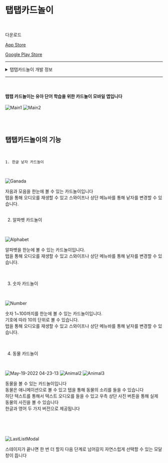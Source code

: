 # 탭탭카드놀이
<br/>

다운로드  

[App Store](https://apps.apple.com/us/app/%ED%83%AD%ED%83%AD%EC%B9%B4%EB%93%9C%EB%86%80%EC%9D%B4/id1625563756)   

[Google Play Store](https://play.google.com/store/apps/details?id=com.taptapcard)  
   
---   
   
<details> 
	<summary> 탭탭카드놀이 개발 정보 </summary>   

##   개발 기간   
22.02.26 ~ (22.05.19 현재 스토어 배포 심사 중)
<br /><br />

## 기술 스택  
- React Native (Expo Bare Workflow)
- Firebase (Auth, Firestore, Social Authentication)
- Github
<br /><br />

## 그 외
- 인앱 결제 모듈 : [아임 포트](https://github.com/iamport/iamport-react-native)   
- 광고 : [Admob](https://www.npmjs.com/package/react-native-google-mobile-ads) 
- 디자인 툴 : AdobeXD
<br /><br />

## 개발이유  
사용자의 즉각적인 **피드백**이 중요하기 때문에 실제 유저가 주변에 있는 서비스를 만들고자 했습니다  
`프로토타입`을 빠르게 만들어서 지인들의 피드백을 들을 수도 있고, 이 결과물이 가치를 제공할 수 있다고 생각합니다.
<br /><br />

## 개발 목표
- Android / iOS 모바일 앱의 `기획`, `설계`, `디자인`, `개발`, `배포`, `유지 보수` 등의 모든 과정을 혼자 완성하기
- 모바일 데이터베이스 다뤄보기
- 소셜 로그인 구현하기
- 광고와 인앱 결제 구현하기
<br /><br />

## 발생한 이슈 및 해결
- [How to fix SSRProvider warning ??](https://coqoa.tistory.com/146?category=952814)
- [안드로이드 상태 바 가림 이슈](https://coqoa.tistory.com/155?category=952814)
- [Git 대용량 파일 커밋이 안된다? : Git LFS 사용하기](https://coqoa.tistory.com/158?category=952814)
- [Expo-av 여러 번 클릭 시 소리 멈추는 이슈](https://coqoa.tistory.com/163)
- [아임포트 결제 검증 로직 추가하기](https://coqoa.tistory.com/164)
<br /><br />

## 아쉬운 점
- 기본 모달창이 맘에 안들지만 네이티브단에서 구현해야 하는 부분이라 손을 데지 못한 것
- 개발 초반에 컴포넌트에 대한 이해가 부족해서 하나의 컴포넌트에 여러 가지 작업을 한 것
- 주기적인 리팩토링을 하지 않아서 막바지에 많은 시간을 할애한 것
- 라이브러리를 정확하게 이해하지 못하고 사용한 것
- 기능 구현 위주로 하드 코딩을 한 후 수정하지 못한 것
 <br /><br />

### 개선사항  
- `앱 이용 안내 스크린` 만들어서 첫 화면으로 제공하기
- `태블릿`에서도 사용할 수 있는 앱으로 확장하기
- `리팩토링`하기
- 기능별로 `컴포넌트화`하기  
- `성능 개선`하기
정확히 어느 부분에서 발생하는 문제인지 몰라서 해결하지 못한 부분이 많습니다.   
네이티브단에서 성능을 개선할 수 있는 부분들은 공부를 통해 해결할 예정이고    
콘텐츠 파일의 프레임 문제는 아래에 설명할 협업을 통해 더 좋은 퀄리티의 콘텐츠를 사용할 것입니다  

- `다양한 언어`로 콘텐츠를 제공하기  
현재는 한글 / 영어 두 가지 언어로 제작된 콘텐츠를 제공하고 있습니다
추후에는 일본어, 중국어, 스페인어 등 다양한 언어로도 제공할 예정입니다

- 동물 콘텐츠 늘리기  
Lottie 애니메이션을 무료 버전만 사용했기에 디자인 통일성도 없고 동물의 종류도 부족합니다  
디자이너와의 협업을 통한 콘텐츠의 양과 질을 향상, 전문 성우와의 협업을 통한 오디오 품질 향상이 가능합니다  
광고와 결제를 붙여서 수익화 관련 공부도 하면서 수익이 생기면 콘텐츠 부족 문제를 해결하는 데 많은 도움이 될 것이라 판단했고, 이를 통해 더 내실 있는 앱으로 만들고 싶습니다


### 개발하면서 공부한 것
- [네비게이터](https://coqoa.tistory.com/130?category=952814)
- [FlatList에서 JS 객체 배열 사용하기(문자열, 로컬 이미지)](https://coqoa.tistory.com/133?category=952814)
- [자식 컴포넌트에서 부모 컴포넌트의 state 변경하기](https://coqoa.tistory.com/132?category=952814)
- [screen component에서 navigation과 props 같이 주고받기](https://coqoa.tistory.com/134?category=952814)
- [React Native 폰트 적용하기](https://coqoa.tistory.com/135?category=952814)
- [useEffect, setTimeout, clearTimeout 사용하기](https://coqoa.tistory.com/136?category=952814)
- [Lottie files 적용하기](https://coqoa.tistory.com/143?category=952814)
- [아임 포트 결제 모듈 이용해서 Expo 인앱결제 구현하기](https://coqoa.tistory.com/145?category=952814)
- [Firebase, Auth, E-Mail 회원가입 및 로그인](https://coqoa.tistory.com/154?category=952814)
- [앱 아이콘 변경하기](https://coqoa.tistory.com/156?category=952814)
- [파이어베이스 소셜로그인 (Google)](https://coqoa.tistory.com/160?category=952814)
- [파이어베이스 소셜로그인 (Apple)](https://coqoa.tistory.com/161)
- [안드로이드배포] - 배포 완료 후 작성 예정
- [ios배포] - 배포 완료 후 작성 예정
</details>

--- 
<br/>  

#### 탭탭 카드놀이는 유아 단어 학습을 위한 카드놀이 모바일 앱입니다   
![Main1](https://user-images.githubusercontent.com/81023768/169139195-ae30ef6d-9a03-4494-b394-cf7c822f1b51.png)
![Main2](https://user-images.githubusercontent.com/81023768/169139249-268aa124-b75f-4d3d-b0b1-8e10e0e404ca.png)

 <br/><br/>

## 탭탭카드놀이의 기능  
<br/>

    1. 한글 낱자 카드놀이  
<br/>  

![Ganada](https://user-images.githubusercontent.com/81023768/169139388-bbc80c83-f96a-45cd-b274-c198b2841fb8.gif)

자음과 모음을 한눈에 볼 수 있는 카드놀이입니다   
탭을 통해 오디오를 재생할 수 있고 스와이프나 상단 메뉴바를 통해 낱자를 변경할 수 있습니다. 
<br/><br/>

2. 알파벳 카드놀이  
<br/>  

![Alphabet](https://user-images.githubusercontent.com/81023768/169139459-a939dec4-bcc9-4986-a56a-eec468560a45.gif)

알파벳을 한눈에 볼 수 있는 카드놀이입니다.  
탭을 통해 오디오를 재생할 수 있고 스와이프나 상단 메뉴바를 통해 낱자를 변경할 수 있습니다.  
<br/><br/>

3. 숫자 카드놀이  
<br/>  

![Number](https://user-images.githubusercontent.com/81023768/169139508-3702a7e3-5c61-420e-9460-ea8a0fedf9cb.gif)

숫자 1~100까지를 한눈에 볼 수 있는 카드놀이입니다.   
기호에 따라 10의 단위로 볼 수 있습니다.  
탭을 통해 오디오를 재생할 수 있고 스와이프나 상단 메뉴바를 통해 낱자를 변경할 수 있습니다.  
<br/><br/>

4. 동물 카드놀이  
<br/>  

  ![May-19-2022 04-23-13](https://user-images.githubusercontent.com/81023768/169139987-746de901-0093-4e6b-9c93-e678217de3b1.gif)
  ![Animal2](https://user-images.githubusercontent.com/81023768/169139622-78aec275-7c9f-48e0-8b35-a9b964f442b8.gif)
  ![Animal3](https://user-images.githubusercontent.com/81023768/169139652-cd4c5985-510d-4dcd-a6f6-2b9dfdeebfe6.gif)

동물을 볼 수 있는 카드놀이입니다    
동물은 애니메이션으로 볼 수 있고 탭을 통해 동물의 소리를 들을 수 있습니다    
하단 텍스트를 통해서 텍스트 오디오를 들을 수 있고 우측 상단 사진 버튼을 통해 실제 동물의 사진을 볼 수 있습니다    
한글과 영어 두 가지 버전으로 제공됩니다    
<br/><br/>

<br/>  

![LastListModal](https://user-images.githubusercontent.com/81023768/169139725-3bcec28e-d7f4-43c6-a755-937c7733176e.gif)
<br/>

스테이지가 끝나면 한 번 더 할지 다음 단계로 넘어갈지 자연스럽게 선택할 수 있는 모달창이 뜹니다

